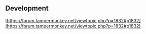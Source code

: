 ## Development
[https://forum.tampermonkey.net/viewtopic.php?p=1832#p1832](https://forum.tampermonkey.net/viewtopic.php?p=1832#p1832)

